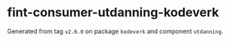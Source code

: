 # fint-consumer-utdanning-kodeverk

Generated from tag `v2.6.0` on package `kodeverk` and component `utdanning`.
